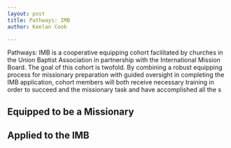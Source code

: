 ```yaml
---
layout: post
title: Pathways: IMB
author: Keelan Cook

---
```


Pathways: IMB is a cooperative equipping cohort facilitated by churches in the Union Baptist Association in partnership with the International Mission Board. The goal of this cohort is twofold. By combining a robust equipping process for missionary preparation with guided oversight in completing the IMB application, cohort members will both receive necessary training in order to succeed and the missionary task and have accomplished all the s


## Equipped to be a Missionary


## Applied to the IMB
<!--stackedit_data:
eyJoaXN0b3J5IjpbMzkyODA4MjM2LDE2ODA0MTIzNDFdfQ==
-->